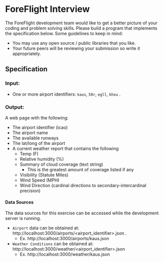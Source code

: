  # ForeFlight Interview
The ForeFlight development team would like to get a better picture of your coding and problem solving skills. Please build a program that implements the specification below. Some guidelines to keep in mind:
 
* You may use any open source / public libraries that you like.
* Your future peers will be reviewing your submission so write it appropriately.
 
## Specification
### Input:
  - One or more airport identifiers: `kaus`, `50r`, `egll`, `khou` . 
 
### Output:
 
 A web page with the following:
 - The airport identifier (icao)
 - The airport name
 - The available runways
 - The lat/long of the airport
 - A current weather report that contains the following
    - Temp (F)
    - Relative humidity (%)
    - Summary of cloud coverage (text string)
        - This is the greatest amount of coverage listed if any
    - Visibility (Statute Miles)
    - Wind Speed (MPH)
    - Wind Direction (cardinal directions to secondary-intercardinal precision)
 
#### Data Sources
The data sources for this exercise can be accessed while the development server is running. 
- `Airport` data can be obtained at: http://localhost:3000/airports/<airport_identifier>.json . 
    - Ex. http://localhost:3000/airports/kaus.json
- `Weather Conditions` can be obtained at:  http://localhost:3000/weather/<airport_identifier>.json
    - Ex. http://localhost:3000/weather/kaus.json